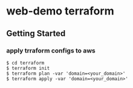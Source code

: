 # web-demo terraform

## Getting Started
### apply trraform configs to aws
```
$ cd terraform
$ terraform init
$ terraform plan -var 'domain=<your_domain>'
$ terraform apply -var 'domain=<your_domain>'
```
